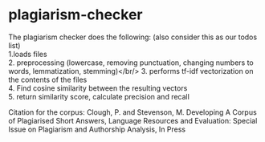 # plagiarism-checker

The plagiarism checker does the following: (also consider this as our todos list)<br/>
1.loads files<br/>
2. preprocessing (lowercase, removing punctuation, changing numbers to words, lemmatization, stemming)</br/>
3. performs tf-idf vectorization on the contents of the files<br/>
4. Find cosine similarity between the resulting vectors<br/>
5. return similarity score, calculate precision and recall<br/>

Citation for the corpus:
Clough, P. and Stevenson, M. Developing A Corpus of Plagiarised Short Answers, Language Resources and Evaluation: Special Issue on Plagiarism and Authorship Analysis, In Press
